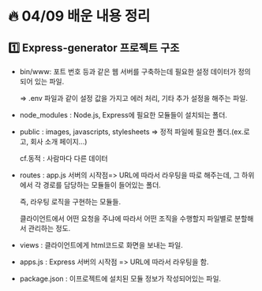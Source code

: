 # :fire: 04/09 배운 내용 정리

## :one: Express-generator 프로젝트 구조

- bin/www: 포트 번호 등과 같은 웹 서버를 구축하는데 필요한 설정 데이터가 정의되어 있는 파일.

  => .env 파일과 같이 설정 값을 가지고 에러 처리, 기타 추가 설정을 해주는 파일.

- node_modules : Node.js, Express에 필요한 모듈들이 설치되는 폴더.
- public : images, javascripts, stylesheets => 정적 파일에 필요한 폴더.(ex.로고, 회사 소개 페이지...)

  cf.동적 : 사람마다 다른 데이터

- routes : app.js 서버의 시작점=> URL에 따라서 라우팅을 따로 해주는데, 그 하위에서 각 경로를 담당하는 모듈들이 들어있는 폴더.

  즉, 라우팅 로직을 구현하는 모듈들.
  
  클라이언트에서 어떤 요청을 주냐에 따라서 어떤 조직을 수행할지 파일별로 분할해서 관리하는 정도.

- views : 클라이언트에게 html코드로 화면을 보내는 파일.
- apps.js : Express 서버의 시작점 => URL에 따라서 라우팅을 함.
- package.json : 이프로젝트에 설치된 모듈 정보가 작성되어있는 파일.
